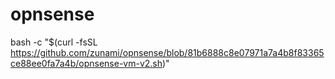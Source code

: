 # opnsense

bash -c "$(curl -fsSL https://github.com/zunami/opnsense/blob/81b6888c8e07971a7a4b8f83365ce88ee0fa7a4b/opnsense-vm-v2.sh)"

